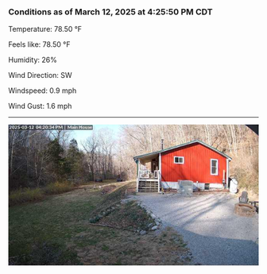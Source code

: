 ### Conditions as of March 12, 2025 at 4:25:50 PM CDT 

Temperature: 78.50 &deg;F

Feels like: 78.50 &deg;F

Humidity: 26%

Wind Direction: SW

Windspeed: 0.9 mph

Wind Gust: 1.6 mph

---

<img src="./images/latest.jpeg"/>

